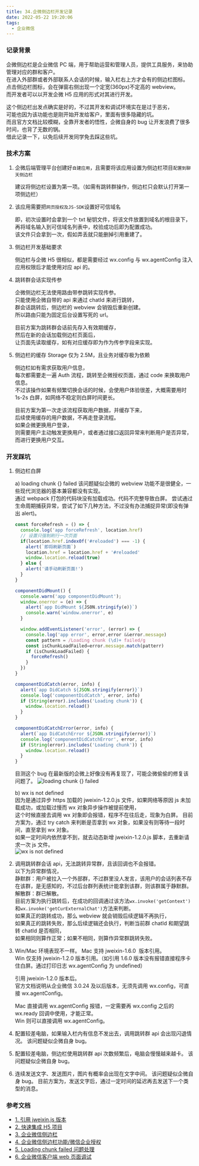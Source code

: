 ```yaml
---
title: 34.企微侧边栏开发记录
date: 2022-05-22 19:20:06
tags:
  - 企业微信
---
```


### 记录背景

企微侧边栏是企业微信 PC 端，用于帮助运营和管理人员，提供工具服务，来协助管理对应的群和客户。  
在进入外部群或者外部联系人会话的时候，输入栏右上方才会有的侧边栏图标。  
点击侧边栏图标，会在弹窗右侧出现一个定宽(360px)不定高的 webview。  
而开发者可以以开发企微 H5 应用的形式对其进行开发。

这个侧边栏出发点确实是好的，不过其开发和调试环境实在是过于恶劣，  
可能也因为该功能也是刚开始开发给客户，里面有很多隐藏的坑。  
而且官方文档比较模糊，全靠开发者的悟性，企微自身的 bug 让开发浪费了很多时间，也背了无数的锅。  
借此记录一下，以免后续开发同学免去踩这些坑。

<!-- more -->

### 技术方案

1. 企微后端管理平台创建好`自建应用`，且需要将该应用设置为侧边栏项目`配置到聊天侧边栏`

   建议将侧边栏设置为第一项。（如需有跳转群操作，侧边栏只会默认打开第一项侧边栏）

2. 该应用需要把`网页授权及JS-SDK`设置好可信域名

   即，初次设置时会拿到一个 txt 秘钥文件，将该文件放置到域名的根目录下，再将域名输入到可信域名列表中，校验成功后即为配置成功。  
   该文件只会拿到一次，假如弄丢就只能删掉引用重建了。

3. 侧边栏开发基础要求

   侧边栏与企微 H5 很相似，都是需要经过 wx.config 与 wx.agentConfig 注入应用权限后才能使用对应 api 的。

4. 跳转群会话实现传参

   企微侧边栏无法使用路由带参跳转实现传参。  
   只能使用企微自带的 api 来通过 chatId 来进行跳转，  
   群会话跳转后，侧边栏的 webview 会销毁后重新创建。  
   所以路由只能为固定后台设置写死的 url。

   目前方案为跳转群会话前先存入有效期缓存，  
   然后在新的会话加载侧边栏页面后，  
   让页面先读取缓存，如有对应缓存即为作为传参字段来实现。

5. 侧边栏的缓存 Storage 仅为 2.5M，且业务对缓存极为依赖

   侧边栏如有需求获取用户信息，  
   每次都需要走一遍 Auth 流程，跳转至企微授权页面，通过 code 来换取用户信息。  
   不过该操作如果有频繁切换会话的时候，会使用户体验很差，大概需要用时 1s-2s 白屏，如网络不稳定则白屏时间更长。

   目前方案为第一次走该流程获取用户数据，并缓存下来，  
   后续使用缓存的用户数据，不再走登录流程。  
   如果企微更换用户登录，  
   则需要用户主动触发更换用户，或者通过接口返回异常来判断用户是否异常，而进行更换用户交互。

### 开发踩坑

1. 侧边栏白屏

   a) loading chunk {} failed
   该问题疑似企微的 webview 功能不是很健全，一些现代浏览器的基本兼容都没有实现。  
   通过 webpack 打包的代码块没有加载成功。代码不完整导致白屏。
   尝试通过生命周期捕获异常，尝试了如下几种方法，不过没有办法捕捉异常(即没有弹出 alert)。

   ```js
   const forceRefresh = () => {
     console.log('app forceRefresh', location.href)
     // 设置只强制刷行一次页面
     if(location.href.index0f('#reloaded') === -1) {
       alert(`即将刷新页面`)
       location.href = location.href + '#reloaded'
       window.location.reload(true)
     } else {
       alert('请手动刷新页面!')
     }
   }

   componentDidMount() {
     console.warn('app componentDidMount');
     window.onerror = (e) => {
       alert(`app DidMount ${JS0N.stringify(e)}`)
       console.warn('window.onerror', e)
     }

     window.addEventListener('error', (error) => {
       console.log('app error', error,error &&error.message)
       const pattern = /Loading chunk (\d)+ failed/g
       const isChunkLoadFailed=error.message.match(patterr)
       if (isChunkLoadFailed) {
         forceRefresh()
       }
     })
   }

   componentDidCatch(error, info) {
     alert(`app DidCatch ${JSON.stringify(error)}`)
     console.log('componentDidCatch', error, info)
     if (String(error).includes('Loading chunk')) {
       window.location.reload()
     }
   }

   componentDidCatchError(error, info) {
     alert(`app DidCatchError ${JSON.stringify(error)}`)
     console.log('componentDidCatchError', error, info)
     if (String(error).includes('Loading chunk')) {
       window.location.reload()
     }
   }
   ```

   目测这个 bug 在最新版的企微上好像没有再复现了，可能企微偷偷的修复该问题了。
   ![loading chunk {} failed](../../../../images/image_34_1.jpeg)

   b) wx is not defined  
   因为是通过异步 https 加载的 jweixin-1.2.0.js 文件，如果网络等原因 js 未加载成功，或加载过慢而 wx 对象异步操作被提前使用，  
   这个时候直接去调用 wx 对象即会报错，程序不在往后走，现象为白屏。
   目前方案为，通过 try catch 来判断是否拿到 wx 对象，如果没有则等待一段时间，直至拿到 wx 对象。  
   如果一定时间内依然拿不到，就去动态新增 jweixin-1.2.0.js 脚本，去重新请求一次 js 文件。  
   ![wx is not defined](../../../../images/image_34_2.jpg)

2. 调用跳转群会话 api，无法跳转异常群，且该回调也不会报错。  
   以下为异常群情况，  
   静默群：用户被拉入一个外部群，不过群里没人发言，该用户的会话列表不存在该群，是无感知的，不过后台群列表统计能拿到该群，则该群属于静默群。  
   解散群：群已解散。  
   目前方案为执行跳转后，在成功的回调通过该方法`wx.invoke('getContext')`和`wx.invoke('getCurExternalChat')`方法来判断。  
   如果真正的跳转成功，那么 webview 就会销毁后续逻辑不再执行，  
   如果真正的跳转失败，那么后续逻辑还会执行，判断当前群 chatId 和期望跳转 chatId 是否相同，  
   如果相同则算作正常；如果不相同，则算作异常群跳转失败。

3. Win/Mac 环境表现不一样。
   Mac 支持 jweixin-1.6.0  版本引用。  
   Win 仅支持 jweixin-1.2.0 版本引用。（如引用 1.6.0 版本没有报错直接程序卡住白屏。通过打印日志 wx.agentConfig 为 undefined）

   引用 jweixin-1.2.0 版本后。  
   官方文档说明从企业微信 3.0.24 及以后版本，无须先调用 wx.config，可直接 wx.agentConfig。

   Mac 直接调用 wx.agentConfig 报错，一定需要再 wx.config 之后的 wx.ready 回调中使用，才能正常。  
   Win 则可以直接调用 wx.agentConfig。

4. 配置较差电脑，如果输入栏内有信息不发出去，调用跳转群 api 会出现闪退情况。
   该问题疑似企微自身 bug。

5. 配置较差电脑，侧边栏使用跳转群 api 次数频繁后，电脑会慢慢越来越卡。
   该问题疑似企微自身 bug。

6. 连续发送文字、发送图片，图片有概率会出现在文字中间。
   该问题疑似企微自身 bug。
   目前方案为，发送文字后，通过一定时间的延迟再去发送下一个类型的消息。

### 参考文档

- [1. 引用 jweixin.js 版本](https://developer.work.weixin.qq.com/document/path/90514)
- [2. 快速集成 H5 项目](https://developer.work.weixin.qq.com/tutorial/h5-application/1)
- [3. 企业微信侧边栏](https://zhuanlan.zhihu.com/p/465436686)
- [4. 企业微信侧边栏功能/微信企业授权](https://www.cnblogs.com/chuaWeb/p/12430140.html)
- [5. Loading chunk failed 问题处理](https://blog.csdn.net/hu_baobao/article/details/109120687)
- [6. 企业微信客户端 web 页面调试](https://blog.csdn.net/u014505277/article/details/119181385)
